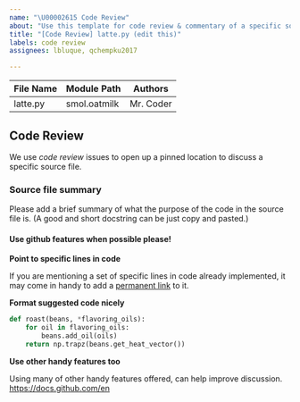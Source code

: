 ```yaml
---
name: "\U00002615 Code Review"
about: "Use this template for code review & commentary of a specific source file. \U0001F60E"
title: "[Code Review] latte.py (edit this)"
labels: code review
assignees: lbluque, qchempku2017

---
```


<!--
Thank you for contributing a src file to smol! You are a sensei dev!
Please make sure that a code review issue for the src file you are about to create
one does not already exist. Please edit this template based on the file you
are opening this issue for.
-->

| File Name | Module Path | Authors|
|-----------|-------------|--------|
| latte.py  |smol.oatmilk |Mr. Coder|

## Code Review
We use *code review* issues to open up a pinned location to discuss a specific
source file.

### Source file summary
Please add a brief summary of what the purpose of the code in the source file
is. (A good and short docstring can be just copy and pasted.)

#### Use github features when possible please!

**Point to specific lines in code**

If you are mentioning a set of specific lines in code already implemented, it
may come in handy to add a
[permanent link](https://docs.github.com/en/enterprise/2.21/user/github/managing-your-work-on-github/creating-a-permanent-link-to-a-code-snippet) to it.

**Format suggested code nicely**

```python
def roast(beans, *flavoring_oils):
    for oil in flavoring_oils:
        beans.add_oil(oils)
    return np.trapz(beans.get_heat_vector())
```

**Use other handy features too**

Using many of other handy features offered, can help improve discussion.
https://docs.github.com/en

